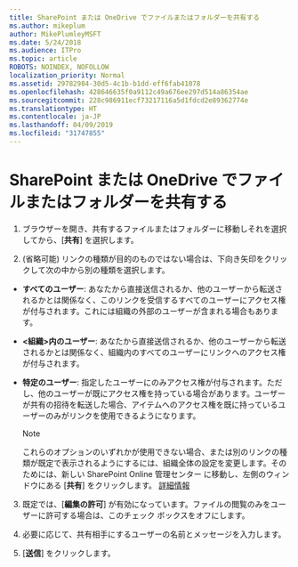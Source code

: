 ```yaml
---
title: SharePoint または OneDrive でファイルまたはフォルダーを共有する
ms.author: mikeplum
author: MikePlumleyMSFT
ms.date: 5/24/2018
ms.audience: ITPro
ms.topic: article
ROBOTS: NOINDEX, NOFOLLOW
localization_priority: Normal
ms.assetid: 29782984-30d5-4c1b-b1dd-eff6fab41078
ms.openlocfilehash: 428646635f0a9112c49a676ee297d514a86354ae
ms.sourcegitcommit: 228c986911ecf73217116a5d1fdcd2e89362774e
ms.translationtype: HT
ms.contentlocale: ja-JP
ms.lasthandoff: 04/09/2019
ms.locfileid: "31747855"
---
```

# <a name="share-a-file-or-folder-in-sharepoint-or-onedrive"></a>SharePoint または OneDrive でファイルまたはフォルダーを共有する

1. ブラウザーを開き、共有するファイルまたはフォルダーに移動しそれを選択してから、[**共有**] を選択します。 
    
2. (省略可能) リンクの種類が目的のものではない場合は、下向き矢印をクリックして次の中から別の種類を選択します。
    
  - **すべてのユーザー**: あなたから直接送信されるか、他のユーザーから転送されるかとは関係なく、このリンクを受信するすべてのユーザーにアクセス権が付与されます。これには組織の外部のユーザーが含まれる場合もあります。 
    
  - **\<組織\>内のユーザー**: あなたから直接送信されるか、他のユーザーから転送されるかとは関係なく、組織内のすべてのユーザーにリンクへのアクセス権が付与されます。 
    
  - **特定のユーザー**: 指定したユーザーにのみアクセス権が付与されます。ただし、他のユーザーが既にアクセス権を持っている場合があります。ユーザーが共有の招待を転送した場合、アイテムへのアクセス権を既に持っているユーザーのみがリンクを使用できるようになります。 
    
    > [!NOTE]
    > これらのオプションのいずれかが使用できない場合、または別のリンクの種類が既定で表示されるようにするには、組織全体の設定を変更します。そのためには、新しい SharePoint Online 管理センター に移動し、左側のウィンドウにある [**共有**] をクリックします。 [詳細情報](https://go.microsoft.com/fwlink/?linkid=866426)
  
3. 既定では、[**編集の許可**] が有効になっています。ファイルの閲覧のみをユーザーに許可する場合は、このチェック ボックスをオフにします。 
    
4. 必要に応じて、共有相手にするユーザーの名前とメッセージを入力します。
    
5. [**送信**] をクリックします。 
    

